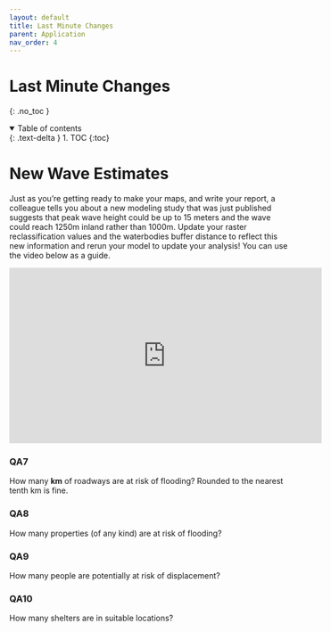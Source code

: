 ```yaml
---
layout: default
title: Last Minute Changes
parent: Application
nav_order: 4
---
```


# Last Minute Changes
{: .no_toc }

<details open markdown="block">
  <summary>
    Table of contents
  </summary>
  {: .text-delta }
1. TOC
{:toc}
</details>

# New Wave Estimates

Just as you’re getting ready to make your maps, and write your report, a colleague  tells you about a new modeling study that was just published suggests that peak wave height could be up to 15 meters and the wave could reach 1250m inland rather than 1000m.  Update your raster reclassification values and the waterbodies buffer distance to reflect this new information and rerun your model to update your analysis!  You can use the video below as a guide.

<iframe width="560" height="315" src="https://www.youtube.com/embed/NgDIcFu52xk" title="YouTube video player" frameborder="0" allow="accelerometer; autoplay; clipboard-write; encrypted-media; gyroscope; picture-in-picture" allowfullscreen></iframe>

### QA7

How many **km** of roadways are at risk of flooding? Rounded to the nearest tenth km is fine.  

<!-- 70.6 -->

### QA8

How many properties (of any kind) are at risk of flooding?

<!-- 1413 -->

### QA9

How many people are potentially at risk of displacement?

<!-- 2038 -->

### QA10

How many shelters are in suitable locations?

<!-- 2 -->